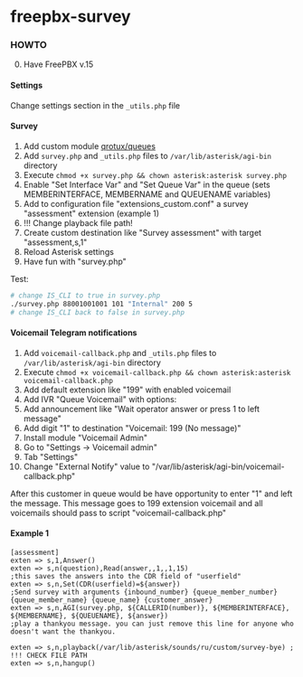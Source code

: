 # freepbx-survey

### HOWTO

0. Have FreePBX v.15

#### Settings

Change settings section in the `_utils.php` file

#### Survey

1. Add custom module [qrotux/queues](https://github.com/qrotux/queues/tree/release/15.0)
2. Add `survey.php` and `_utils.php` files to `/var/lib/asterisk/agi-bin` directory
3. Execute `chmod +x survey.php && chown asterisk:asterisk survey.php`
4. Enable "Set Interface Var" and "Set Queue Var" in the queue (sets MEMBERINTERFACE, MEMBERNAME and QUEUENAME variables)
5. Add to configuration file "extensions_custom.conf" a survey "assessment" extension (example 1)
  1. !!! Change playback file path!
6. Create custom destination like "Survey assessment" with target "assessment,s,1"
7. Reload Asterisk settings
8. Have fun with "survey.php"

Test:
```bash
# change IS_CLI to true in survey.php
./survey.php 88001001001 101 "Internal" 200 5
# change IS_CLI back to false in survey.php
```

#### Voicemail Telegram notifications

1. Add `voicemail-callback.php` and `_utils.php` files to `/var/lib/asterisk/agi-bin` directory
2. Execute `chmod +x voicemail-callback.php && chown asterisk:asterisk voicemail-callback.php`
3. Add default extension like "199" with enabled voicemail
4. Add IVR "Queue Voicemail" with options:
  1. Add announcement like "Wait operator answer or press 1 to left message"
  2. Add digit "1" to destination "Voicemail: 199 (No message)"
5. Install module "Voicemail Admin"
  1. Go to "Settings -> Voicemail admin"
  2. Tab "Settings"
  3. Change "External Notify" value to "/var/lib/asterisk/agi-bin/voicemail-callback.php"

After this customer in queue would be have opportunity to enter "1" and left the message. This message goes to 199 extension voicemail and all voicemails should pass to script "voicemail-callback.php"

#### Example 1

```
[assessment]
exten => s,1,Answer()
exten => s,n(question),Read(answer,,1,,1,15)
;this saves the answers into the CDR field of "userfield"
exten => s,n,Set(CDR(userfield)=${answer})
;Send survey with arguments {inbound_number} {queue_member_number} {queue_member_name} {queue_name} {customer_answer}
exten => s,n,AGI(survey.php, ${CALLERID(number)}, ${MEMBERINTERFACE}, ${MEMBERNAME}, ${QUEUENAME}, ${answer})
;play a thankyou message. you can just remove this line for anyone who doesn't want the thankyou.

exten => s,n,playback(/var/lib/asterisk/sounds/ru/custom/survey-bye) ; !!! CHECK FILE PATH
exten => s,n,hangup()
```

